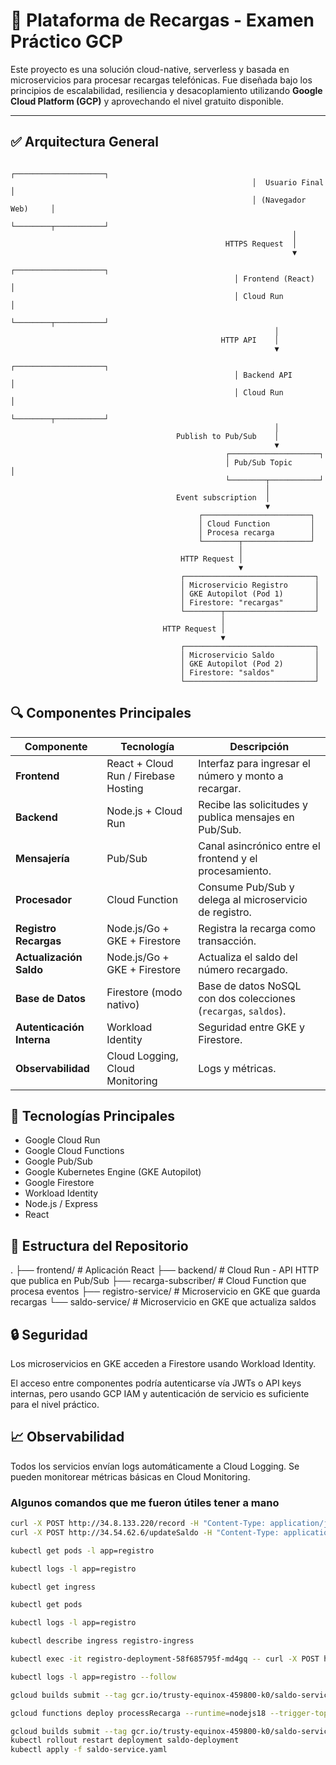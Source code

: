 # 📱 Plataforma de Recargas - Examen Práctico GCP

Este proyecto es una solución cloud-native, serverless y basada en microservicios para procesar recargas telefónicas. Fue diseñada bajo los principios de escalabilidad, resiliencia y desacoplamiento utilizando **Google Cloud Platform (GCP)** y aprovechando el nivel gratuito disponible.

---

## ✅ Arquitectura General

```plaintext
                                                      ┌────────────────────┐
                                                      │  Usuario Final      │
                                                      │ (Navegador Web)     │
                                                      └────────┬───────────┘
                                                               │
                                                HTTPS Request  │
                                                               ▼
                                                  ┌────────────────────┐
                                                  │ Frontend (React)   │
                                                  │ Cloud Run          │
                                                  └────────┬───────────┘
                                                           │
                                               HTTP API    │
                                                           ▼
                                                  ┌────────────────────┐
                                                  │ Backend API        │
                                                  │ Cloud Run          │
                                                  └────────┬───────────┘
                                                           │
                                     Publish to Pub/Sub    │
                                                           ▼
                                                ┌────────────────────┐
                                                │ Pub/Sub Topic       │
                                                └────────┬───────────┘
                                                         │
                                     Event subscription  │
                                                         ▼
                                          ┌────────────────────────┐
                                          │ Cloud Function         │
                                          │ Procesa recarga        │
                                          └────────┬───────────────┘
                                                   │
                                      HTTP Request │
                                                   ▼
                                      ┌─────────────────────────────┐
                                      │ Microservicio Registro      │
                                      │ GKE Autopilot (Pod 1)       │
                                      │ Firestore: "recargas"       │
                                      └────────┬────────────────────┘
                                               │
                                  HTTP Request │
                                               ▼
                                      ┌─────────────────────────────┐
                                      │ Microservicio Saldo         │
                                      │ GKE Autopilot (Pod 2)       │
                                      │ Firestore: "saldos"         │
                                      └─────────────────────────────┘
```

## 🔍 Componentes Principales

| Componente                | Tecnología                           | Descripción                                                     |
| ------------------------- | ------------------------------------ | --------------------------------------------------------------- |
| **Frontend**          | React + Cloud Run / Firebase Hosting | Interfaz para ingresar el número y monto a recargar.            |
| **Backend**           | Node.js + Cloud Run                  | Recibe las solicitudes y publica mensajes en Pub/Sub.           |
| **Mensajería**            | Pub/Sub                              | Canal asincrónico entre el frontend y el procesamiento.         |
| **Procesador**            | Cloud Function                       | Consume Pub/Sub y delega al microservicio de registro.          |
| **Registro Recargas**     | Node.js/Go + GKE + Firestore         | Registra la recarga como transacción.                           |
| **Actualización Saldo**   | Node.js/Go + GKE + Firestore         | Actualiza el saldo del número recargado.                        |
| **Base de Datos**         | Firestore (modo nativo)              | Base de datos NoSQL con dos colecciones (`recargas`, `saldos`). |
| **Autenticación Interna** | Workload Identity                    | Seguridad entre GKE y Firestore.                                |
| **Observabilidad**        | Cloud Logging, Cloud Monitoring      | Logs y métricas.                                                |

## 🚀 Tecnologías Principales

- Google Cloud Run
- Google Cloud Functions
- Google Pub/Sub
- Google Kubernetes Engine (GKE Autopilot)
- Google Firestore
- Workload Identity
- Node.js / Express
- React

## 📁 Estructura del Repositorio

.
├── frontend/                 # Aplicación React
├── backend/                  # Cloud Run - API HTTP que publica en Pub/Sub
├── recarga-subscriber/       # Cloud Function que procesa eventos
├── registro-service/         # Microservicio en GKE que guarda recargas
└── saldo-service/            # Microservicio en GKE que actualiza saldos

## 🔒 Seguridad
Los microservicios en GKE acceden a Firestore usando Workload Identity.

El acceso entre componentes podría autenticarse vía JWTs o API keys internas, pero usando GCP IAM y autenticación de servicio es suficiente para el nivel práctico.

## 📈 Observabilidad
Todos los servicios envían logs automáticamente a Cloud Logging.
Se pueden monitorear métricas básicas en Cloud Monitoring.

### Algunos comandos que me fueron útiles tener a mano

```bash
curl -X POST http://34.8.133.220/record -H "Content-Type: application/json" -d '{"phone":"12345678","amount":1500}'
curl -X POST http://34.54.62.6/updateSaldo -H "Content-Type: application/json" -d '{"phone":"12345678","amount":1500}'

kubectl get pods -l app=registro

kubectl logs -l app=registro

kubectl get ingress

kubectl get pods

kubectl logs -l app=registro

kubectl describe ingress registro-ingress

kubectl exec -it registro-deployment-58f685795f-md4gq -- curl -X POST http://localhost:8080/record -H "Content-Type: application/json" -d '{"phone":"12345678","amount":1500}'

kubectl logs -l app=registro --follow

gcloud builds submit --tag gcr.io/trusty-equinox-459800-k0/saldo-service

gcloud functions deploy processRecarga --runtime=nodejs18 --trigger-topic=recarga-topic --entry-point=processRecarga --region=us-central1 --project=trusty-equinox-459800-k0 --memory=128Mi --timeout=60s

gcloud builds submit --tag gcr.io/trusty-equinox-459800-k0/saldo-service:latest .
kubectl rollout restart deployment saldo-deployment
kubectl apply -f saldo-service.yaml
```